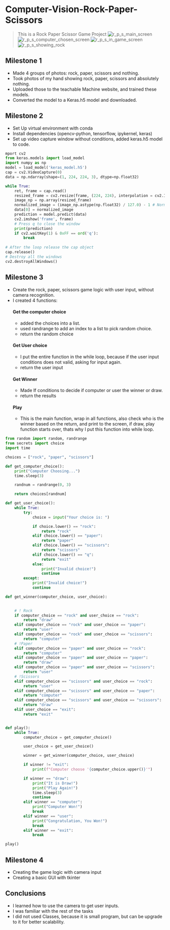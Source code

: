 # Computer-Vision-Rock-Paper-Scissors

> This is a Rock Paper Scissor Game Project
> ![r_p_s_main_screen](https://user-images.githubusercontent.com/59298965/177686875-73420a3b-e545-43a0-87e3-f49c854c98a0.png)
> ![r_p_s_computer_chosen_screen](https://user-images.githubusercontent.com/59298965/177686902-56110784-3b2c-4655-95b5-f507be91d853.png)
> ![r_p_s_in_game_screen](https://user-images.githubusercontent.com/59298965/177686922-7fbde68e-f5b3-4f1c-99d8-09c33cd2c394.png)
> ![r_p_s_showing_rock](https://user-images.githubusercontent.com/59298965/177686937-21dc1b39-009f-4efc-b1c5-ad722c3154c0.png)


## Milestone 1

- Made 4 groups of photos: rock, paper, scissors and nothing.
- Took photos of my hand showing rock,  paper, scissors and absolutely nothing.
- Uploaded those to the teachable Machine website, and trained these models.
- Converted the model to a Keras.h5 model and downloaded.

## Milestone 2

- Set Up virtual environment with conda
- Install dependencies (opencv-python, tensorflow, ipykernel, keras)
- Set up video capture window without conditions, added keras.h5 model to code.
```python
mport cv2
from keras.models import load_model
import numpy as np
model = load_model('keras_model.h5')
cap = cv2.VideoCapture(0)
data = np.ndarray(shape=(1, 224, 224, 3), dtype=np.float32)

while True: 
    ret, frame = cap.read()
    resized_frame = cv2.resize(frame, (224, 224), interpolation = cv2.INTER_AREA)
    image_np = np.array(resized_frame)
    normalized_image = (image_np.astype(np.float32) / 127.0) - 1 # Normalize the image
    data[0] = normalized_image
    prediction = model.predict(data)
    cv2.imshow('frame', frame)
    # Press q to close the window
    print(prediction)
    if cv2.waitKey(1) & 0xFF == ord('q'):
        break
            
# After the loop release the cap object
cap.release()
# Destroy all the windows
cv2.destroyAllWindows()
```

## Milestone 3

- Create the rock, paper, scissors game logic with user input, without camera recognition.
- I created 4 functions:
    #### Get the computer choice
    - added the choices into a list.
    - used randrange to add an index to a list to pick random choice.
    - return the random choice
    #### Get User choice
    - I put the entire function in the while loop, because if the user input conditions does not valid, asking for input again.
    - return the user input
    #### Get Winner
    - Made If conditions to decide if computer or user the winner or draw.
    - return the results
    #### Play
    - This is the main function, wrap in all functions, also check who is the winner based on the return, and print to the screen, if draw, play function starts over, thats why I put this function into while loop.
```python
from random import random, randrange
from secrets import choice
import time

choices = ["rock", "paper", "scissors"]

def get_computer_choice():
    print("Computer Choosing...")
    time.sleep(3)

    randnum = randrange(0, 3)

    return choices[randnum]

def get_user_choice():
    while True:
        try:
            choice = input("Your choice is: ")

            if choice.lower() == "rock":
                return "rock"
            elif choice.lower() == "paper":
                return "paper"
            elif choice.lower() == "scissors":
                return "scissors"
            elif choice.lower() == "q":
                return "exit"
            else:
                print("Invalid choice!")
                continue
        except:
            print("Invalid choice!")
            continue

def get_winner(computer_choice, user_choice):
    

    # ! Rock
    if computer_choice == "rock" and user_choice == "rock":
        return "draw"
    elif computer_choice == "rock" and user_choice == "paper":
        return "user"
    elif computer_choice == "rock" and user_choice == "scissors":
        return "computer"
    # !Paper
    elif computer_choice == "paper" and user_choice == "rock":
        return "computer"
    elif computer_choice == "paper" and user_choice == "paper":
        return "draw"
    elif computer_choice == "paper" and user_choice == "scissors":
        return "user"
    # !Scissors
    elif computer_choice == "scissors" and user_choice == "rock":
        return "user"
    elif computer_choice == "scissors" and user_choice == "paper":
        return "computer"
    elif computer_choice == "scissors" and user_choice == "scissors":
        return "draw"
    elif user_choice == "exit":
        return "exit"


def play():
    while True:
        computer_choice = get_computer_choice()

        user_choice = get_user_choice()

        winner = get_winner(computer_choice, user_choice)

        if winner != "exit":
            print(f"Computer choose '{computer_choice.upper()}'")

        if winner == "draw":
            print("It is Draw!")
            print("Play Again!")
            time.sleep(3)
            continue
        elif winner == "computer":
            print("Computer Won!")
            break
        elif winner == "user":
            print("Congratulation, You Won!")
            break
        elif winner == "exit":
            break

play()
```
## Milestone 4
- Creating the game logic with camera input
- Creating a basic GUI with tkinter

## Conclusions
- I learned how to use the camera to get user inputs.
- I was familiar with the rest of the tasks
- I did not used Classes, because it is small program, but can be upgrade to it for better scalability.
